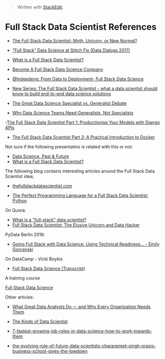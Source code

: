 > Written with [StackEdit](https://stackedit.io/).

# Full Stack Data Scientist References

- [The Full Stack Data Scientist: Myth, Unicorn, or New Normal?](https://www.forbes.com/sites/cognitiveworld/2019/09/11/the-full-stack-data-scientist-myth-unicorn-or-new-normal/#4c39595d2c60)

- ["Full Stack” Data Science at Stitch Fix (Data Dialogs 2017)](https://www.youtube.com/watch?v=ErrHRMiNNXE)

- [What is a Full Stack Data Scientist?](https://thefullstackdatascientist.com/blog/what-is-a-full-stack-data-scientist/)
- [Become A Full Stack Data Science Company](https://blog.dominodatalab.com/become-full-stack-data-science-company/)
- [@Indeedeng: From Data to Deployment- Full Stack Data Science](https://www.youtube.com/watch?v=LLvvNNWp3D0)

- [New Series: The Full Stack Data Scientist - what a data scientist should know to build end-to-end data science solutions](https://medium.com/applied-data-science/new-series-the-full-stack-data-scientist-15791cbef626)

- [The Great Data Science Specialist vs. Generalist Debate](http://lineardigressions.com/episodes/2019/4/14/the-great-data-science-specialist-vs-generalist-debate)
- [Why Data Science Teams Need Generalists, Not Specialists](https://hbr.org/2019/03/why-data-science-teams-need-generalists-not-specialists)

-[The Full Stack Data Scientist Part 1: Productionise Your Models with Django APIs](https://medium.com/applied-data-science/the-full-stack-data-scientist-part-1-productionise-your-models-with-django-apis-7799b893ce7c)
- [The Full Stack Data Scientist Part 2: A Practical Introduction to Docker](https://medium.com/applied-data-science/the-full-stack-data-scientist-part-2-a-practical-introduction-to-docker-1ea932c89b57)

Not sure if the following presentatino is related with this or not:

- [Data Science, Past & Future](https://blog.dominodatalab.com/data-science-past-future/)
- [What is a Full Stack Data Scientist?](https://analyticsindiamag.com/full-stack-data-scientist/)

The following blog contains interesting articles around the Full Stack Data Scientist idea;

- [thefullstackdatascientist.com](https://thefullstackdatascientist.com/)

- [The Perfect Programming Language for a Full Stack Data Scientist: Python](https://thefullstackdatascientist.com/blog/the-perfect-programming-language-for-a-full-stack-data-scientist-python/)

On Quora:

- [What is a "full-stack" data scientist?](https://www.quora.com/What-is-a-full-stack-data-scientist)
- [Full Stack Data Scientist: The Elusive Unicorn and Data Hacker](https://www.datasciencecentral.com/profiles/blogs/full-stack-data-scientist-the-elusive-unicorn-and-data-hacker)

PyData Berlin 2018:

- [Going Full Stack with Data Science: Using Technical Readiness... - Emily Gorcenski](https://www.youtube.com/watch?v=huqpXMNFD54)

On DataCamp - Vicki Boykis

- [Full Stack Data Science (Transcript)](https://www.datacamp.com/community/blog/full-stack-data-science-transcript)

A training course

[Full Stack Data Science](https://amitkaps.com/fullstack)

Other articles:



- [What Great Data Analysts Do — and Why Every Organization Needs Them](https://hbr.org/2018/12/what-great-data-analysts-do-and-why-every-organization-needs-them)

- [The Kinds of Data Scientist](https://hbr.org/2018/11/the-kinds-of-data-scientist)
- [7-fastest-growing-job-roles-in-data-science-how-to-work-towards-them](https://analyticsindiamag.com/7-fastest-growing-job-roles-in-data-science-how-to-work-towards-them/)
- [the-evolving-role-of-future-data-scientists-charanpreet-singh-praxis-business-school-gives-the-lowdown](https://analyticsindiamag.com/the-evolving-role-of-future-data-scientists-charanpreet-singh-praxis-business-school-gives-the-lowdown/)
<!--stackedit_data:
eyJoaXN0b3J5IjpbLTE0NDQ1NzUzNzAsMTA5MTMxNTc3MiwxMj
E2NjM3MSwxMjcyNTk2MzM1LDU3MDk1NTQ4Nl19
-->
